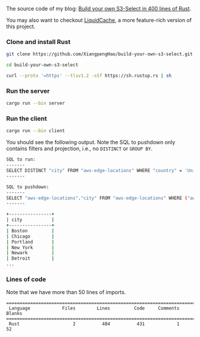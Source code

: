 The source code of my blog: [Build your own S3-Select in 400 lines of Rust](https://blog.xiangpeng.systems/posts/build-s3-select/).

You may also want to checkout [LiquidCache](https://github.com/XiangpengHao/liquid-cache), a more feature-rich version of this project.

### Clone and install Rust

```bash
git clone https://github.com/XiangpengHao/build-your-own-s3-select.git

cd build-your-own-s3-select

curl --proto '=https' --tlsv1.2 -sSf https://sh.rustup.rs | sh
```

### Run the server 

```bash
cargo run --bin server
```

### Run the client

```bash
cargo run --bin client
```

You should see the following output. 
Note the SQL to pushdown only contains filters and projection, i.e., no `DISTINCT` or `GROUP BY`.

```bash
SQL to run: 
-------
SELECT DISTINCT "city" FROM "aws-edge-locations" WHERE "country" = 'United States'
-------

SQL to pushdown: 
-------
SELECT "aws-edge-locations"."city" FROM "aws-edge-locations" WHERE ("aws-edge-locations"."country" = 'United States')
-------

+----------------+
| city           |
+----------------+
| Boston         |
| Chicago        |
| Portland       |
| New York       |
| Newark         |
| Detroit        |
...
```


### Lines of code

Note that we have more than 50 lines of imports.
```
===============================================================================
 Language            Files        Lines         Code     Comments       Blanks
===============================================================================
 Rust                    2          484          431            1           52
```









